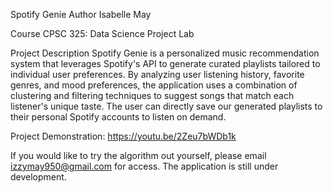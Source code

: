 Spotify Genie
Author
Isabelle May

Course
CPSC 325: Data Science Project Lab

Project Description
Spotify Genie is a personalized music recommendation system that leverages Spotify's API to generate curated playlists tailored to individual user preferences. By analyzing user listening history, favorite genres, and mood preferences, the application uses a combination of clustering and filtering techniques to suggest songs that match each listener's unique taste. The user can directly save our generated playlists to their personal Spotify accounts to listen on demand.

Project Demonstration:
https://youtu.be/2Zeu7bWDb1k

If you would like to try the algorithm out yourself, please email izzymay950@gmail.com for access. The application is still under development.
